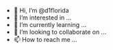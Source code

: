 - 👋 Hi, I’m @d1florida
- 👀 I’m interested in ...
- 🌱 I’m currently learning ...
- 💞️ I’m looking to collaborate on ...
- 📫 How to reach me ...

<!---
d1florida/d1florida is a ✨ special ✨ repository because its `README.md` (this file) appears on your GitHub profile.
You can click the Preview link to take a look at your changes.
--->
